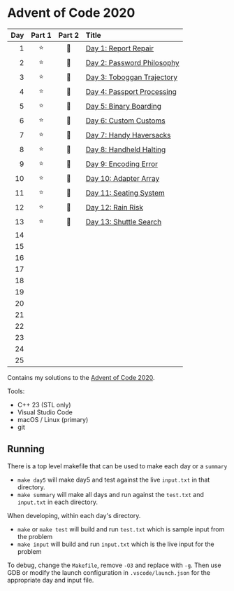 # Advent of Code 2020

| Day | Part 1 | Part 2 | Title |
|---:|:-----:|:-----:|:-----|
| 1  | ⭐ | 🌟 | [Day 1: Report Repair](https://adventofcode.com/2020/day/1) |
| 2  | ⭐ | 🌟 | [Day 2: Password Philosophy](https://adventofcode.com/2020/day/2) |
| 3  | ⭐ | 🌟 | [Day 3: Toboggan Trajectory](https://adventofcode.com/2020/day/3) |
| 4  | ⭐ | 🌟 | [Day 4: Passport Processing](https://adventofcode.com/2020/day/4) |
| 5  | ⭐ | 🌟 | [Day 5: Binary Boarding](https://adventofcode.com/2020/day/5) |
| 6  | ⭐ | 🌟 | [Day 6: Custom Customs](https://adventofcode.com/2020/day/6) |
| 7  | ⭐ | 🌟 | [Day 7: Handy Haversacks](https://adventofcode.com/2020/day/7) |
| 8  | ⭐ | 🌟 | [Day 8: Handheld Halting](https://adventofcode.com/2020/day/8)   |
| 9  | ⭐ | 🌟 | [Day 9: Encoding Error](https://adventofcode.com/2020/day/9) |
| 10 | ⭐ | 🌟 | [Day 10: Adapter Array](https://adventofcode.com/2020/day/10) |
| 11 | ⭐ | 🌟 | [Day 11: Seating System](https://adventofcode.com/2020/day/11) |
| 12 | ⭐ | 🌟 | [Day 12: Rain Risk](https://adventofcode.com/2020/day/12) |
| 13 | ⭐ | 🌟 | [Day 13: Shuttle Search](https://adventofcode.com/2020/day/13) |
| 14 |    |    |    |
| 15 |    |    |    |
| 16 |    |    |    |
| 17 |    |    |    |
| 18 |    |    |    |
| 19 |    |    |    |
| 20 |    |    |    |
| 21 |    |    |    |
| 22 |    |    |    |
| 23 |    |    |    |
| 24 |    |    |    |
| 25 |    |    |    |

Contains my solutions to the [Advent of Code 2020](https://adventofcode.com/2020).

Tools:

- C++ 23 (STL only)
- Visual Studio Code
- macOS / Linux (primary)
- git

## Running

There is a top level makefile that can be used to make each day or a `summary`

- `make day5` will make day5 and test against the live `input.txt` in that directory.
- `make summary` will make all days and run against the `test.txt` and `input.txt` in each directory.

When developing, within each day's directory.

- `make` or `make test` will build and run `test.txt` which is sample input from the problem
- `make input` will build and run `input.txt` which is the live input for the problem

To debug, change the `Makefile`, remove `-O3` and replace with `-g`. Then use GDB
or modify the launch configuration in `.vscode/launch.json` for the appropriate day and input file.
